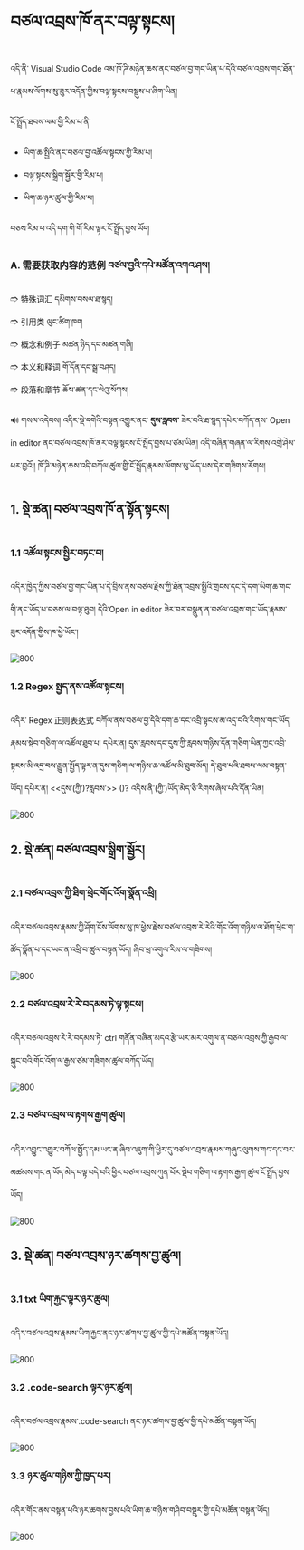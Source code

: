 # བཙལ་འབྲས་ཁོ་ནར་བལྟ་སྟངས།

འདི་ནི་ Visual Studio Code འམ་ཁོ་ཌི་མཉེན་ཆས་ནང་བཙལ་བྱ་གང་ཡིན་པ་དེའི་བཙལ་འབྲས་གང་ཐོན་པ་རྣམས་ལོགས་སུ་ཟུར་འདོན་གྱིས་བལྟ་སྟངས་བསྡུས་པ་ཞིག་ཡིན།

ངོ་སྤྲོད་ཐབས་ལམ་གྱི་རིམ་པ་ནི་
- ཡིག་ཆ་སྤྱིའི་ནང་བཙལ་བྱ་འཚོལ་སྟངས་ཀྱི་རིམ་པ།
- བལྟ་སྟངས་སྒྲིག་སྦྱོར་གྱི་རིམ་པ།
- ཡིག་ཆ་ཉར་ཚུལ་གྱི་རིམ་པ།

བཅས་རིམ་པ་འདི་དག་གི་གོ་རིམ་ལྟར་ངོ་སྤྲོད་བྱས་ཡོད།

### A. 需要获取内容的范例 བཙལ་བྱའི་དཔེ་མཚོན་འགའ་ཤས། 

🢣 特殊词汇 དམིགས་བསལ་ཐ་སྙད།   
🢣 引用类 ལུང་ཚིག་ཁག   
🢣 概念和例子 མཚན་ཉིད་དང་མཚན་གཞི།   
🢣 本义和释词 གོ་དོན་དང་སྒྲ་བཤད།   
🢣 段落和章节 ཆོས་ཚན་དང་ལེའུ་སོགས།

🔊 གསལ་འདེབས། འདིར་སྡེ་དགེའི་བསྟན་འགྱུར་ནང་ **དུས་རླབས་** ཟེར་བའི་ཐ་སྙད་དཔེར་བཀོད་ནས་ Open in editor ནང་བཙལ་འབྲས་ཁོ་ནར་བལྟ་སྟངས་ངོ་སྤྲོད་བྱས་པ་ཙམ་ཡིན། འདི་བཞིན་གཞན་ལ་རིགས་འགྲེ་ཤེས་པར་བྱའོ།། ཁོ་ཌི་མཉེན་ཆས་འདི་བཀོལ་ཚུལ་གྱི་ངོ་སྤྲོད་རྣམས་ལོགས་སུ་ཡོད་པས་དེར་གཟིགས་རོགས། 
## 1. སྡེ་ཚན། བཙལ་འབྲས་ཁོ་ན་སྟོན་སྟངས།

### 1.1 འཚོལ་སྟངས་སྤྱིར་བཏང་བ།

འདིར་ཁྱེད་ཀྱིས་བཙལ་བྱ་གང་ཡིན་པ་དེ་བྲིས་ནས་བཙལ་རྗེས་ཀྱི་ཐོན་འབྲས་སྤྱིའི་གྲངས་དང་དེ་དག་ཡིག་ཆ་གང་གི་ནང་ཡོད་པ་བཅས་ལ་བལྟ་ཐུབ། དེའི་Open in editor ཟེར་བར་བསྣུན་ན་བཙལ་འབྲས་གང་ཡོད་རྣམས་ཟུར་འདོན་གྱིས་ཁ་ཕྱེ་ཡོང་།

![800](images/000001.gif)

### 1.2 Regex སྤྱད་ནས་འཚོལ་སྟངས།

འདིར་ Regex 正则表达式 བཀོལ་ནས་བཙལ་བྱ་དེའི་དག་ཆ་དང་འབྲི་སྟངས་མ་འདྲ་བའི་རིགས་གང་ཡོད་རྣམས་སྡེབ་གཅིག་ལ་འཚོལ་ཐུབ་པ། དཔེར་ན། དུས་རླབས་དང་དུས་ཀྱི་རླབས་གཉིས་དོན་གཅིག་ཡིན་ཀྱང་འབྲི་སྟངས་མི་འདྲ་བས་རྒྱུན་སྤྱོད་ལྟར་ན་དུས་གཅིག་ལ་གཉིས་ཆ་འཚོལ་མི་ཐུབ་མོད། དེ་ཐུབ་པའི་ཐབས་ལམ་བསྟན་ཡོད། དཔེར་ན། <<དུས་(ཀྱི་)?རླབས་>> ()? འདིས་ནི་(ཀྱི་)ཡོད་མེད་ཅི་རིགས་ཞེས་པའི་དོན་ཡིན།

![800](images/000002.gif)

## 2. སྡེ་ཚན། བཙལ་འབྲས་སྒྲིག་སྦྱོར།

### 2.1 བཙལ་འབྲས་ཀྱི་ཐིག་ཕྲེང་གོང་འོག་སྣོན་འཕྲི།

འདིར་བཙལ་འབྲས་རྣམས་ཀྱི་ཤོག་ངོས་ལོགས་སུ་ཁ་ཕྱེས་རྗེས་བཙལ་འབྲས་རེ་རེའི་གོང་འོག་གཉིས་ལ་ཐོག་ཕྲེང་ག་ཚོད་སྣོན་པ་དང་ཡང་ན་འཕྲི་བ་ཚུལ་བསྟན་ཡོད། ཞིབ་ཕྲ་འགུལ་རིས་ལ་གཟིགས།

![800](images/000003.gif)

### 2.2 བཙལ་འབྲས་རེ་རེ་བདམས་ཏེ་ལྟ་སྟངས།

འདིར་བཙལ་འབྲས་རེ་རེ་བདམས་ཏེ་ ctrl གནོན་བཞིན་མདའ་རྩེ་ཡར་མར་འགུལ་ན་བཙལ་འབྲས་ཀྱི་རྒྱབ་ལ་སྐུང་བའི་གོང་འོག་ལ་རྒྱས་ཙམ་གཟིགས་ཚུལ་བཀོད་ཡོད།

![800](images/000004.gif)

### 2.3 བཙལ་འབྲས་ལ་རྟགས་རྒྱག་ཚུལ།

འདིར་འབྱུང་འགྱུར་བཀོལ་སྤྱོད་དམ་ཡང་ན་ཞིབ་འཇུག་གི་ཕྱིར་དུ་བཙལ་འབྲས་རྣམས་གཞུང་ལུགས་གང་དང་བར་མཚམས་གང་ན་ཡོད་མེད་བལྟ་བདེ་བའི་ཕྱིར་བཙལ་འབྲས་ཀུན་པོར་སྡེབ་གཅིག་ལ་རྟགས་རྒྱག་ཚུལ་ངོ་སྤྲོད་བྱས་ཡོད།

![800](images/000005.gif)

## 3. སྡེ་ཚན། བཙལ་འབྲས་ཉར་ཚགས་བྱ་ཚུལ།

### 3.1 txt ཡིག་རྐྱང་ལྟར་ཉར་ཚུལ།

འདིར་བཙལ་འབྲས་རྣམས་ཡིག་རྐྱང་ནང་ཉར་ཚགས་བྱ་ཚུལ་གྱི་དཔེ་མཚོན་བསྟན་ཡོད།

![800](images/000006.gif)

### 3.2 .code-search ལྟར་ཉར་ཚུལ།

འདིར་བཙལ་འབྲས་རྣམས་.code-search ནང་ཉར་ཚགས་བྱ་ཚུལ་གྱི་དཔེ་མཚོན་བསྟན་ཡོད།

![800](images/000007.gif)

### 3.3 ཉར་ཚུལ་གཉིས་ཀྱི་ཁྱད་པར།

འདིར་གོང་ནས་བསྟན་པའི་ཉར་ཚགས་བྱས་པའི་ཡིག་ཆ་གཉིས་གཤིབ་བསྡུར་གྱི་དཔེ་མཚོན་བསྟན་ཡོད།

![800](images/000008.gif)